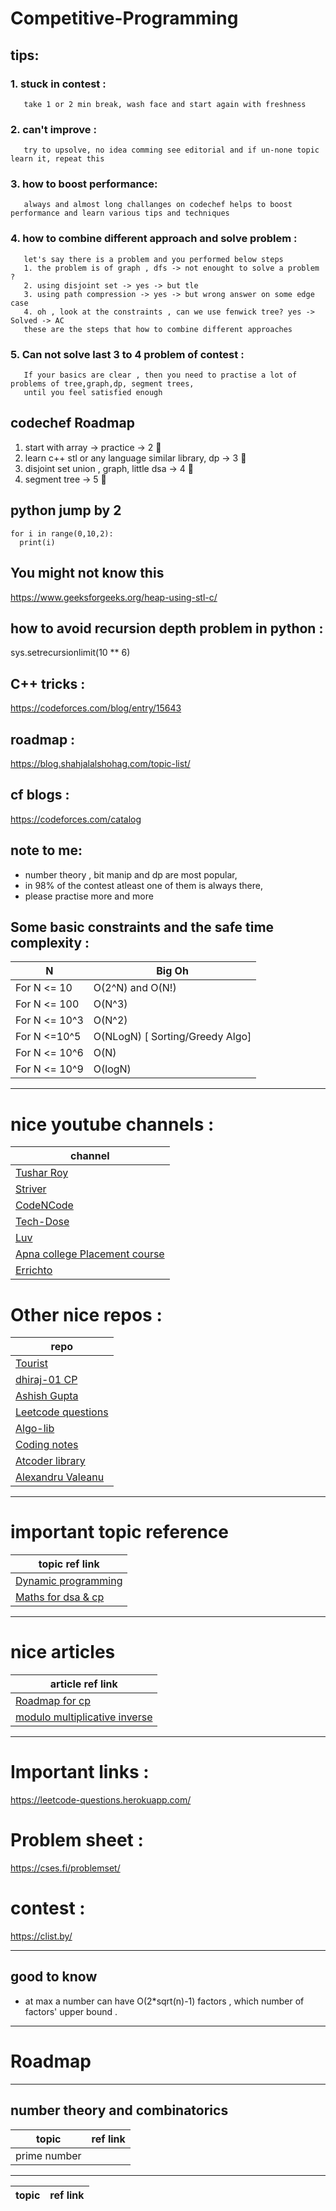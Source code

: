 
# Competitive-Programming
## tips:
### 1. stuck in contest :
       take 1 or 2 min break, wash face and start again with freshness
### 2. can't improve :
       try to upsolve, no idea comming see editorial and if un-none topic learn it, repeat this
### 3. how to boost performance:
       always and almost long challanges on codechef helps to boost performance and learn various tips and techniques
### 4. how to combine different approach and solve problem : 
       let's say there is a problem and you performed below steps
       1. the problem is of graph , dfs -> not enought to solve a problem ?
       2. using disjoint set -> yes -> but tle
       3. using path compression -> yes -> but wrong answer on some edge case
       4. oh , look at the constraints , can we use fenwick tree? yes -> Solved -> AC
       these are the steps that how to combine different approaches
### 5. Can not solve last 3 to 4 problem of contest :
       If your basics are clear , then you need to practise a lot of problems of tree,graph,dp, segment trees,
       until you feel satisfied enough

## codechef Roadmap
  1. start with array -> practice -> 2 🌟
  2. learn c++ stl or any language similar library, dp -> 3 🌟
  3. disjoint set union , graph, little dsa -> 4 🌟
  4. segment tree -> 5 🌟

## python jump by 2
```python:
for i in range(0,10,2):
  print(i)
```
## You might not know this 
https://www.geeksforgeeks.org/heap-using-stl-c/

## how to avoid recursion depth problem in python : 
sys.setrecursionlimit(10 ** 6)
## C++ tricks : 
https://codeforces.com/blog/entry/15643

## roadmap : 
https://blog.shahjalalshohag.com/topic-list/

## cf blogs : 
https://codeforces.com/catalog

## note to me:

* number theory , bit manip and dp are most popular, 
* in 98% of the contest atleast one of them is always there,
* please practise more and more

Some basic constraints and the safe time complexity :
---
| N | Big Oh |
|-----|------|
|For N <= 10 | O(2^N) and O(N!)|
|For N <= 100 | O(N^3) |
|For N <= 10^3 | O(N^2) |
|For N <=10^5 | O(NLogN) [ Sorting/Greedy Algo] |
|For N <= 10^6 | O(N) |
|For N <= 10^9 | O(logN) |

---
# nice youtube channels : 
|channel|
|-------|
|[Tushar Roy](https://www.youtube.com/channel/UCZLJf_R2sWyUtXSKiKlyvAw)|
|[Striver](https://www.youtube.com/channel/UCJskGeByzRRSvmOyZOz61ig)|
|[CodeNCode](https://www.youtube.com/channel/UC0zvY3yIBQTrSutsV-4yscQ)|
|[Tech-Dose](https://www.youtube.com/channel/UCnxhETjJtTPs37hOZ7vQ88g)|
|[Luv](https://www.youtube.com/channel/UCDzhFuVYou1D8w1ABZo3b9A)|
|[Apna college Placement course](https://www.youtube.com/playlist?list=PLfqMhTWNBTe0b2nM6JHVCnAkhQRGiZMSJ)|
|[Errichto](https://www.youtube.com/channel/UCBr_Fu6q9iHYQCh13jmpbrg)|


# Other nice repos : 
| repo |
|------|
|[Tourist](https://github.com/the-tourist/algo)|
|[dhiraj-01 CP](https://github.com/dhiraj-01/CP)|
|[Ashish Gupta](https://github.com/Ashishgup1/Competitive-Coding)|
|[Leetcode questions](https://github.com/fterh/leetcode-curation-topical)|
|[Algo-lib](https://github.com/saketh-are/algo-lib)|
|[Coding notes](https://github.com/ankitpriyarup/Coding_Notes)|
|[Atcoder library](https://github.com/atcoder/ac-library)|
|[Alexandru Valeanu](https://github.com/AlexandruValeanu/Competitive-Programming)|

---

# important topic reference 

|topic ref link|
|--------------|
|[Dynamic programming](https://youtu.be/oBt53YbR9Kk)|
|[Maths for dsa & cp](https://www.youtube.com/watch?v=tDM6lT-qjys)|

---
# nice articles 
|article ref link|
|----------------|
|[Roadmap for cp](https://www.geeksforgeeks.org/competitive-programming-a-complete-guide/)|
|[modulo multiplicative inverse](https://www.geeksforgeeks.org/modular-multiplicative-inverse-1-n/)|
---
# Important links : 
https://leetcode-questions.herokuapp.com/

# Problem sheet : 
https://cses.fi/problemset/

# contest : 
https://clist.by/

---
## good to know
- at max a number can have O(2*sqrt(n)-1) factors , which number of factors' upper bound .
---
# Roadmap

---
## number theory and combinatorics
| topic | ref link |
| ----- |----------|
|prime number||

---
| topic | ref link |
| ----- |----------|




